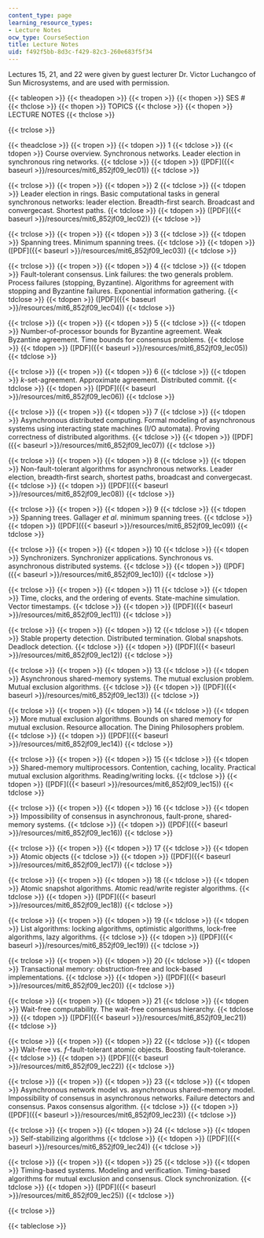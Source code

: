 ```yaml
---
content_type: page
learning_resource_types:
- Lecture Notes
ocw_type: CourseSection
title: Lecture Notes
uid: f492f5bb-8d3c-f429-82c3-260e683f5f34
---
```


Lectures 15, 21, and 22 were given by guest lecturer Dr. Victor Luchangco of Sun Microsystems, and are used with permission.

{{< tableopen >}}
{{< theadopen >}}
{{< tropen >}}
{{< thopen >}}
SES #
{{< thclose >}}
{{< thopen >}}
TOPICS
{{< thclose >}}
{{< thopen >}}
LECTURE NOTES
{{< thclose >}}

{{< trclose >}}

{{< theadclose >}}
{{< tropen >}}
{{< tdopen >}}
1
{{< tdclose >}}
{{< tdopen >}}
Course overview. Synchronous networks. Leader election in synchronous ring networks.
{{< tdclose >}}
{{< tdopen >}}
([PDF]({{< baseurl >}}/resources/mit6_852jf09_lec01))
{{< tdclose >}}

{{< trclose >}}
{{< tropen >}}
{{< tdopen >}}
2
{{< tdclose >}}
{{< tdopen >}}
Leader election in rings. Basic computational tasks in general synchronous networks: leader election. Breadth-first search. Broadcast and convergecast. Shortest paths.
{{< tdclose >}}
{{< tdopen >}}
([PDF]({{< baseurl >}}/resources/mit6_852jf09_lec02))
{{< tdclose >}}

{{< trclose >}}
{{< tropen >}}
{{< tdopen >}}
3
{{< tdclose >}}
{{< tdopen >}}
Spanning trees. Minimum spanning trees.
{{< tdclose >}}
{{< tdopen >}}
([PDF]({{< baseurl >}}/resources/mit6_852jf09_lec03))
{{< tdclose >}}

{{< trclose >}}
{{< tropen >}}
{{< tdopen >}}
4
{{< tdclose >}}
{{< tdopen >}}
Fault-tolerant consensus. Link failures: the two generals problem. Process failures (stopping, Byzantine). Algorithms for agreement with stopping and Byzantine failures. Exponential information gathering.
{{< tdclose >}}
{{< tdopen >}}
([PDF]({{< baseurl >}}/resources/mit6_852jf09_lec04))
{{< tdclose >}}

{{< trclose >}}
{{< tropen >}}
{{< tdopen >}}
5
{{< tdclose >}}
{{< tdopen >}}
Number-of-processor bounds for Byzantine agreement. Weak Byzantine agreement. Time bounds for consensus problems.
{{< tdclose >}}
{{< tdopen >}}
([PDF]({{< baseurl >}}/resources/mit6_852jf09_lec05))
{{< tdclose >}}

{{< trclose >}}
{{< tropen >}}
{{< tdopen >}}
6
{{< tdclose >}}
{{< tdopen >}}
_k_\-set-agreement. Approximate agreement. Distributed commit.
{{< tdclose >}}
{{< tdopen >}}
([PDF]({{< baseurl >}}/resources/mit6_852jf09_lec06))
{{< tdclose >}}

{{< trclose >}}
{{< tropen >}}
{{< tdopen >}}
7
{{< tdclose >}}
{{< tdopen >}}
Asynchronous distributed computing. Formal modeling of asynchronous systems using interacting state machines (I/O automata). Proving correctness of distributed algorithms.
{{< tdclose >}}
{{< tdopen >}}
([PDF]({{< baseurl >}}/resources/mit6_852jf09_lec07))
{{< tdclose >}}

{{< trclose >}}
{{< tropen >}}
{{< tdopen >}}
8
{{< tdclose >}}
{{< tdopen >}}
Non-fault-tolerant algorithms for asynchronous networks. Leader election, breadth-first search, shortest paths, broadcast and convergecast.
{{< tdclose >}}
{{< tdopen >}}
([PDF]({{< baseurl >}}/resources/mit6_852jf09_lec08))
{{< tdclose >}}

{{< trclose >}}
{{< tropen >}}
{{< tdopen >}}
9
{{< tdclose >}}
{{< tdopen >}}
Spanning trees. Gallager _et al_. minimum spanning trees.
{{< tdclose >}}
{{< tdopen >}}
([PDF]({{< baseurl >}}/resources/mit6_852jf09_lec09))
{{< tdclose >}}

{{< trclose >}}
{{< tropen >}}
{{< tdopen >}}
10
{{< tdclose >}}
{{< tdopen >}}
Synchronizers. Synchronizer applications. Synchronous vs. asynchronous distributed systems.
{{< tdclose >}}
{{< tdopen >}}
([PDF]({{< baseurl >}}/resources/mit6_852jf09_lec10))
{{< tdclose >}}

{{< trclose >}}
{{< tropen >}}
{{< tdopen >}}
11
{{< tdclose >}}
{{< tdopen >}}
Time, clocks, and the ordering of events. State-machine simulation. Vector timestamps.
{{< tdclose >}}
{{< tdopen >}}
([PDF]({{< baseurl >}}/resources/mit6_852jf09_lec11))
{{< tdclose >}}

{{< trclose >}}
{{< tropen >}}
{{< tdopen >}}
12
{{< tdclose >}}
{{< tdopen >}}
Stable property detection. Distributed termination. Global snapshots. Deadlock detection.
{{< tdclose >}}
{{< tdopen >}}
([PDF]({{< baseurl >}}/resources/mit6_852jf09_lec12))
{{< tdclose >}}

{{< trclose >}}
{{< tropen >}}
{{< tdopen >}}
13
{{< tdclose >}}
{{< tdopen >}}
Asynchronous shared-memory systems. The mutual exclusion problem. Mutual exclusion algorithms.
{{< tdclose >}}
{{< tdopen >}}
([PDF]({{< baseurl >}}/resources/mit6_852jf09_lec13))
{{< tdclose >}}

{{< trclose >}}
{{< tropen >}}
{{< tdopen >}}
14
{{< tdclose >}}
{{< tdopen >}}
More mutual exclusion algorithms. Bounds on shared memory for mutual exclusion. Resource allocation. The Dining Philosophers problem.
{{< tdclose >}}
{{< tdopen >}}
([PDF]({{< baseurl >}}/resources/mit6_852jf09_lec14))
{{< tdclose >}}

{{< trclose >}}
{{< tropen >}}
{{< tdopen >}}
15
{{< tdclose >}}
{{< tdopen >}}
Shared-memory multiprocessors. Contention, caching, locality. Practical mutual exclusion algorithms. Reading/writing locks.
{{< tdclose >}}
{{< tdopen >}}
([PDF]({{< baseurl >}}/resources/mit6_852jf09_lec15))
{{< tdclose >}}

{{< trclose >}}
{{< tropen >}}
{{< tdopen >}}
16
{{< tdclose >}}
{{< tdopen >}}
Impossibility of consensus in asynchronous, fault-prone, shared-memory systems.
{{< tdclose >}}
{{< tdopen >}}
([PDF]({{< baseurl >}}/resources/mit6_852jf09_lec16))
{{< tdclose >}}

{{< trclose >}}
{{< tropen >}}
{{< tdopen >}}
17
{{< tdclose >}}
{{< tdopen >}}
Atomic objects
{{< tdclose >}}
{{< tdopen >}}
([PDF]({{< baseurl >}}/resources/mit6_852jf09_lec17))
{{< tdclose >}}

{{< trclose >}}
{{< tropen >}}
{{< tdopen >}}
18
{{< tdclose >}}
{{< tdopen >}}
Atomic snapshot algorithms. Atomic read/write register algorithms.
{{< tdclose >}}
{{< tdopen >}}
([PDF]({{< baseurl >}}/resources/mit6_852jf09_lec18))
{{< tdclose >}}

{{< trclose >}}
{{< tropen >}}
{{< tdopen >}}
19
{{< tdclose >}}
{{< tdopen >}}
List algorithms: locking algorithms, optimistic algorithms, lock-free algorithms, lazy algorithms.
{{< tdclose >}}
{{< tdopen >}}
([PDF]({{< baseurl >}}/resources/mit6_852jf09_lec19))
{{< tdclose >}}

{{< trclose >}}
{{< tropen >}}
{{< tdopen >}}
20
{{< tdclose >}}
{{< tdopen >}}
Transactional memory: obstruction-free and lock-based implementations.
{{< tdclose >}}
{{< tdopen >}}
([PDF]({{< baseurl >}}/resources/mit6_852jf09_lec20))
{{< tdclose >}}

{{< trclose >}}
{{< tropen >}}
{{< tdopen >}}
21
{{< tdclose >}}
{{< tdopen >}}
Wait-free computability. The wait-free consensus hierarchy.
{{< tdclose >}}
{{< tdopen >}}
([PDF]({{< baseurl >}}/resources/mit6_852jf09_lec21))
{{< tdclose >}}

{{< trclose >}}
{{< tropen >}}
{{< tdopen >}}
22
{{< tdclose >}}
{{< tdopen >}}
Wait-free vs. _f_\-fault-tolerant atomic objects. Boosting fault-tolerance.
{{< tdclose >}}
{{< tdopen >}}
([PDF]({{< baseurl >}}/resources/mit6_852jf09_lec22))
{{< tdclose >}}

{{< trclose >}}
{{< tropen >}}
{{< tdopen >}}
23
{{< tdclose >}}
{{< tdopen >}}
Asynchronous network model vs. asynchronous shared-memory model. Impossibility of consensus in asynchronous networks. Failure detectors and consensus. Paxos consensus algorithm.
{{< tdclose >}}
{{< tdopen >}}
([PDF]({{< baseurl >}}/resources/mit6_852jf09_lec23))
{{< tdclose >}}

{{< trclose >}}
{{< tropen >}}
{{< tdopen >}}
24
{{< tdclose >}}
{{< tdopen >}}
Self-stabilizing algorithms
{{< tdclose >}}
{{< tdopen >}}
([PDF]({{< baseurl >}}/resources/mit6_852jf09_lec24))
{{< tdclose >}}

{{< trclose >}}
{{< tropen >}}
{{< tdopen >}}
25
{{< tdclose >}}
{{< tdopen >}}
Timing-based systems. Modeling and verification. Timing-based algorithms for mutual exclusion and consensus. Clock synchronization.
{{< tdclose >}}
{{< tdopen >}}
([PDF]({{< baseurl >}}/resources/mit6_852jf09_lec25))
{{< tdclose >}}

{{< trclose >}}

{{< tableclose >}}